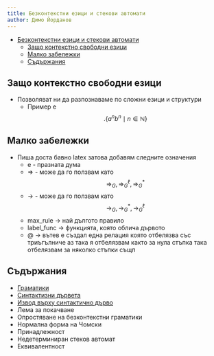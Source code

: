 ```yaml
---
title: Безконтекстни езици и стекови автомати
author: Димо Йорданов
---
```


<!-- TOC -->
* [Безконтекстни езици и стекови автомати](#безконтекстни-езици-и-стекови-автомати)
  * [Защo контекстно свободни езици](#защo-контекстно-свободни-езици)
  * [Малко забележки](#малко-забележки)
  * [Съдържания](#съдържания)
<!-- TOC -->

## Защo контекстно свободни езици
- Позволяват ни да разпознаваме по сложни езици и структури
  - Пример е $$.\{a^nb^n \mid n\in \mathbb{N} \}$$

## Малко забележки
- Пиша доста бавно latex затова добавям следните означения
  - e - празната дума
  - => - може да го ползвам като $$\Rightarrow_G, \Rightarrow_G^\ell, \Rightarrow_G^*$$
  - -> - може да го ползвам като $$\rightarrow_G, \rightarrow_G^*, \rightarrow_G^\ell$$
  - max_rule -> най дългото правило
  - label_func -> функцията, която облича дървото
  - @ -> вътев е създал една релация която отбелязва със триъгълниче аз така я отбелязвам
    както за нула стъпка така отбелязвам за няколко стъпки същп

## Съдържания
- [Граматики](https://dimoyordanov.github.io/eai/grammars)
- [Синтактизни дървета](https://dimoyordanov.github.io/eai/parse_trees)
- [Извод върху синтактично дърво](https://dimoyordanov.github.io/eai/conclusions_on_parse_trees)
- Лема за покачване
- Опростяване на безконтекстни граматики
- Нормална форма на Чомски
- Принадлежност
- Недетерминиран стеков автомат
- Еквивалентност